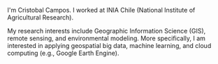 I'm Cristobal Campos. I worked at INIA Chile (National Institute of Agricultural Research).

My research interests include Geographic Information Science (GIS), 
remote sensing, and environmental modeling. More specifically, 
I am interested in applying geospatial big data, machine learning,
and cloud computing (e.g., Google Earth Engine).


<!---
- 👋 Hi, I’m @cristobalcamposinia
- 👀 I’m interested in ...
- 🌱 I’m currently learning ...
- 💞️ I’m looking to collaborate on ...
- 📫 How to reach me ...

cristobalcamposinia/cristobalcamposinia is a ✨ special ✨ repository because its `README.md` (this file) appears on your GitHub profile.
You can click the Preview link to take a look at your changes.
--->
